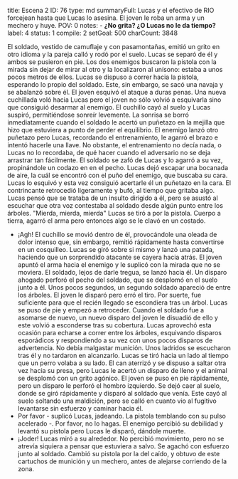 title:          Escena 2
ID:             76
type:           md
summaryFull:    Lucas y el efectivo de RIO forcejean hasta que Lucas lo asesina. El joven le roba un arma y un mechero y huye.
POV:            0
notes:          - **¿No grita? ¿O Lucas no le da tiempo?**
label:          4
status:         1
compile:        2
setGoal:        500
charCount:      3848


El soldado, vestido de camuflaje y con pasamontañas, emitió un grito en otro idioma y la pareja calló y rodó por el suelo. Lucas se separó de él y ambos se pusieron en pie.
Los dos enemigos buscaron la pistola con la mirada sin dejar de mirar al otro y la localizaron al unísono: estaba a unos pocos metros de ellos.
Lucas se dispuso a correr hacia la pistola, esperando lo propio del soldado. Este, sin embargo, se sacó una navaja y se abalanzó sobre él.
El joven esquivó el ataque a duras penas. Una nueva cuchillada voló hacia Lucas pero el joven no sólo volvió a esquivarla sino que consiguió desarmar al enemigo.
El cuchillo cayó al suelo y Lucas suspiró, permitiéndose sonreír levemente. La sonrisa se borró inmediatamente cuando el soldado le acertó un puñetazo en la mejilla que hizo que estuviera a punto de perder el equilibrio.
El enemigo lanzó otro puñetazo pero Lucas, recordando el entrenamiento, le agarró el brazo e intentó hacerle una llave. No obstante, el entrenamiento no decía nada, o Lucas no lo recordaba, de qué hacer cuando el adversario no se deja arrastrar tan fácilmente.
El soldado se zafó de Lucas y lo agarró a su vez, propinándole un codazo en en el pecho. Lucas dejó escapar una bocanada de aire, la cuál se encontró con el puño del enemigo, que buscaba su cara. Lucas lo esquivó y esta vez consiguió acertarle él un puñetazo en la cara.
El contrincante retrocedió ligeramente y bufó, al tiempo que gritaba algo. Lucas pensó que se trataba de un insulto dirigido a él, pero se asustó al escuchar que otra voz contestaba al soldado desde algún punto entre los árboles.
"Mierda, mierda, mierda"
Lucas se tiró a por la pistola. Cuerpo a tierra, agarró el arma pero entonces algo se le clavó en un costado.
- ¡Agh!
El cuchillo se movió dentro de él, provocándole una oleada de dolor intenso que, sin embargo, remitió rápidamente hasta convertirse en un cosquilleo.
Lucas se giró sobre si mismo y lanzó una patada, haciendo que un sorprendido atacante se cayera hacia atrás. El joven apuntó el arma hacia el enemigo y le suplicó con la mirada que no se moviera. El soldado, lejos de darle tregua, se lanzó hacia él.
Un disparo ahogado perforó el pecho del soldado, que se desplomó en el suelo junto a él.
Unos pocos segundos, un segundo soldado apareció de entre los árboles. El joven le disparó pero erró el tiro. Por suerte, fue suficiente para que el recién llegado se escondiera tras un árbol.
Lucas se puso de pie y empezó a retroceder. Cuando el soldado fue a asomarse de nuevo, un nuevo disparo del joven le disuadió de ello y este volvió a esconderse tras su cobertura. Lucas aprovechó esta ocasión para echarse a correr entre los árboles, esquivando disparos esporádicos y respondiendo a su vez con unos pocos disparos de advertencia. No debía malgastar munición.
Unos ladridos se escucharon tras él y no tardaron en alcanzarlo. Lucas se tiró hacia un lado al tiempo que un perro volaba a su lado. El can aterrizó y se dispuso a saltar otra vez hacia su presa, pero Lucas le acertó un disparo de lleno y el animal se desplomó con un grito agónico.
El joven se puso en pie rápidamente, pero un disparo le perforó el hombro izquierdo. Se dejó caer al suelo, donde se giró rápidamente y disparó al soldado que venía.
Este cayó al suelo soltando una maldición, pero se calló en cuanto vio al fugitivo levantarse sin esfuerzo y caminar hacia él.
- Por favor - suplicó Lucas, jadeando. La pistola temblando con su pulso acelerado -. Por favor, no lo hagas.
El enemigo percibió su debilidad y levantó su pistola pero Lucas le disparó, dándole muerte.
- ¡Joder!
Lucas miró a su alrededor. No percibió movimiento, pero no se atrevía siquiera a pensar que estuviera a salvo.
Se agachó con esfuerzo junto al soldado. Cambió su pistola por la del caído, y obtuvo de este cartuchos de munición y un mechero, antes de alejarse corriendo de la zona.